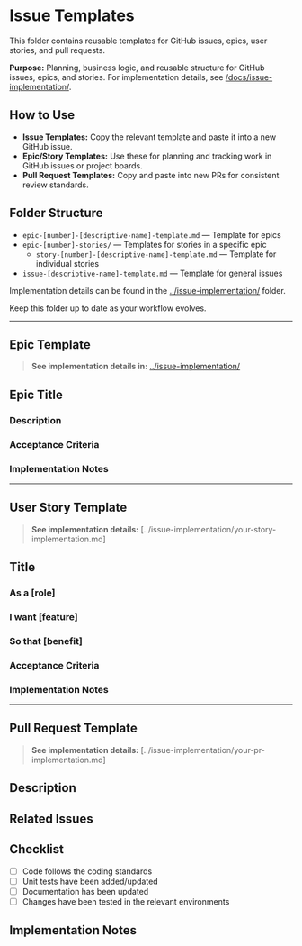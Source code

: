 # Issue Templates

This folder contains reusable templates for GitHub issues, epics, user stories, and pull requests.

**Purpose:** Planning, business logic, and reusable structure for GitHub issues, epics, and stories. For implementation details, see [/docs/issue-implementation/](../issue-implementation/).

## How to Use

- **Issue Templates:** Copy the relevant template and paste it into a new GitHub issue.
- **Epic/Story Templates:** Use these for planning and tracking work in GitHub issues or project boards.
- **Pull Request Templates:** Copy and paste into new PRs for consistent review standards.

## Folder Structure

- `epic-[number]-[descriptive-name]-template.md` — Template for epics
- `epic-[number]-stories/` — Templates for stories in a specific epic
  - `story-[number]-[descriptive-name]-template.md` — Template for individual stories
- `issue-[descriptive-name]-template.md` — Template for general issues

Implementation details can be found in the [../issue-implementation/](../issue-implementation/) folder.

Keep this folder up to date as your workflow evolves.

---

## Epic Template

> **See implementation details in:** [../issue-implementation/](../issue-implementation/)

## Epic Title

<!-- Write the epic title here. Be clear and concise. -->

### Description

<!-- Describe the epic in detail, including the business logic and planning aspects. -->

### Acceptance Criteria

<!-- Define the conditions under which the epic will be considered complete. -->

### Implementation Notes

<!-- Provide any implementation-specific notes or links to relevant documentation. -->

---

## User Story Template

> **See implementation details:** [../issue-implementation/your-story-implementation.md]

## Title

<!-- Write the user story title here. Be clear and concise. -->

### As a [role]

<!-- Define the user role. -->

### I want [feature]

<!-- Describe the desired feature or functionality. -->

### So that [benefit]

<!-- Explain the benefit or value of the feature. -->

### Acceptance Criteria

<!-- Define the conditions under which the user story will be considered complete. -->

### Implementation Notes

<!-- Provide any implementation-specific notes or links to relevant documentation. -->

---

## Pull Request Template

> **See implementation details:** [../issue-implementation/your-pr-implementation.md]

## Description

<!-- Describe the changes made in the pull request. -->

## Related Issues

<!-- List any related issues or user stories. -->

## Checklist

- [ ] Code follows the coding standards
- [ ] Unit tests have been added/updated
- [ ] Documentation has been updated
- [ ] Changes have been tested in the relevant environments

## Implementation Notes

<!-- Provide any implementation-specific notes or links to relevant documentation. -->
